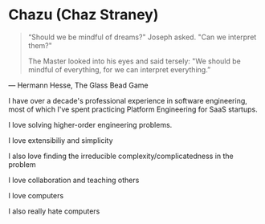 # Chazu (Chaz Straney)

> “Should we be mindful of dreams?" Joseph asked. "Can we interpret them?"
> 
> The Master looked into his eyes and said tersely: "We should be mindful of everything, for we can interpret everything.”
> 
― Hermann Hesse, The Glass Bead Game

I have over a decade's professional experience in software engineering, most of which I've spent practicing Platform Engineering for SaaS startups.

I love solving higher-order engineering problems.

I love extensibiliy and simplicity

I also love finding the irreducible complexity/complicatedness in the problem

I love collaboration and teaching others

I love computers

I also really hate computers

